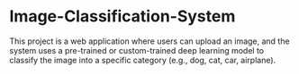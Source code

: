 # Image-Classification-System
This project is a web application where users can upload an image, and the system uses a pre-trained or custom-trained deep learning model to classify the image into a specific category (e.g., dog, cat, car, airplane).
